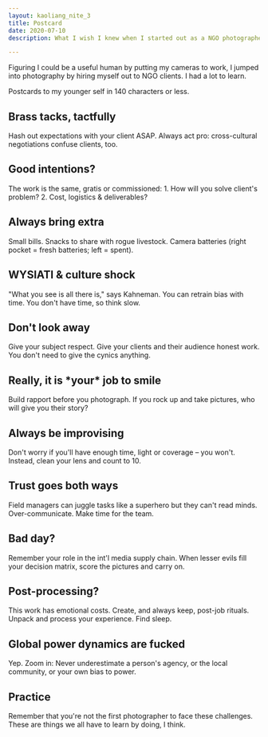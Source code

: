 ```yaml
---
layout: kaoliang_nite_3
title: Postcard
date: 2020-07-10
description: What I wish I knew when I started out as a NGO photographer

---
```



Figuring I could be a useful human by putting my cameras to work, I jumped into photography by hiring myself out to NGO clients. I had a lot to learn.

Postcards to my younger self in 140 characters or less.



## Brass tacks, tactfully

Hash out expectations with your client ASAP. Always act pro: cross-cultural negotiations confuse clients, too.



## Good intentions?

The work is the same, gratis or commissioned: 1. How will you solve client's problem? 2. Cost, logistics & deliverables?



## Always bring extra

Small bills. Snacks to share with rogue livestock. Camera batteries (right pocket = fresh batteries; left = spent).



## WYSIATI & culture shock

"What you see is all there is," says Kahneman. You can retrain bias with time. You don't have time, so think slow.



## Don't look away

Give your subject respect. Give your clients and their audience honest work. You don't need to give the cynics anything.



## Really, it is \*your\* job to smile

Build rapport before you photograph. If you rock up and take pictures, who will give you their story?



## Always be improvising

Don't worry if you'll have enough time, light or coverage – you won't. Instead, clean your lens and count to 10.



## Trust goes both ways

Field managers can juggle tasks like a superhero but they can't read minds. Over-communicate. Make time for the team.



## Bad day?

Remember your role in the int'l media supply chain. When lesser evils fill your decision matrix, score the pictures and carry on.



## Post-processing?

This work has emotional costs. Create, and always keep, post-job rituals. Unpack and process your experience. Find sleep.



## Global power dynamics are fucked

Yep. Zoom in: Never underestimate a person's agency, or the local community, or your own bias to power.



## Practice

Remember that you're not the first photographer to face these challenges. These are things we all have to learn by doing, I think.
